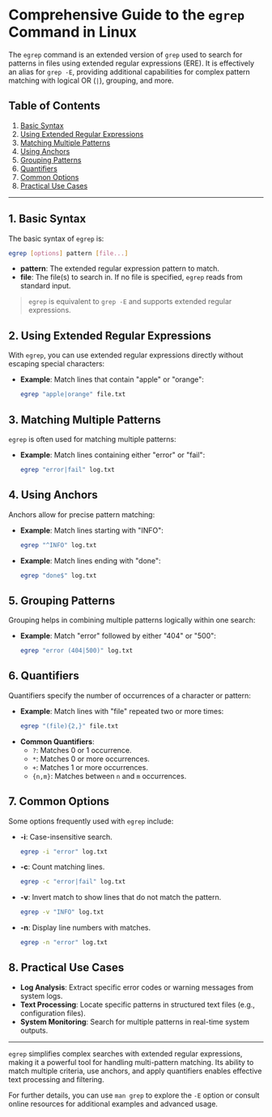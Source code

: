 
# Comprehensive Guide to the `egrep` Command in Linux

The `egrep` command is an extended version of `grep` used to search for patterns in files using extended regular expressions (ERE). It is effectively an alias for `grep -E`, providing additional capabilities for complex pattern matching with logical OR (`|`), grouping, and more.

## Table of Contents
1. [Basic Syntax](#basic-syntax)
2. [Using Extended Regular Expressions](#using-extended-regular-expressions)
3. [Matching Multiple Patterns](#matching-multiple-patterns)
4. [Using Anchors](#using-anchors)
5. [Grouping Patterns](#grouping-patterns)
6. [Quantifiers](#quantifiers)
7. [Common Options](#common-options)
8. [Practical Use Cases](#practical-use-cases)

---

## 1. Basic Syntax

The basic syntax of `egrep` is:
```bash
egrep [options] pattern [file...]
```
- **pattern**: The extended regular expression pattern to match.
- **file**: The file(s) to search in. If no file is specified, `egrep` reads from standard input.

> `egrep` is equivalent to `grep -E` and supports extended regular expressions.

## 2. Using Extended Regular Expressions

With `egrep`, you can use extended regular expressions directly without escaping special characters:
- **Example**: Match lines that contain "apple" or "orange":
  ```bash
  egrep "apple|orange" file.txt
  ```

## 3. Matching Multiple Patterns

`egrep` is often used for matching multiple patterns:
- **Example**: Match lines containing either "error" or "fail":
  ```bash
  egrep "error|fail" log.txt
  ```

## 4. Using Anchors

Anchors allow for precise pattern matching:
- **Example**: Match lines starting with "INFO":
  ```bash
  egrep "^INFO" log.txt
  ```
- **Example**: Match lines ending with "done":
  ```bash
  egrep "done$" log.txt
  ```

## 5. Grouping Patterns

Grouping helps in combining multiple patterns logically within one search:
- **Example**: Match "error" followed by either "404" or "500":
  ```bash
  egrep "error (404|500)" log.txt
  ```

## 6. Quantifiers

Quantifiers specify the number of occurrences of a character or pattern:
- **Example**: Match lines with "file" repeated two or more times:
  ```bash
  egrep "(file){2,}" file.txt
  ```
- **Common Quantifiers**:
  - `?`: Matches 0 or 1 occurrence.
  - `*`: Matches 0 or more occurrences.
  - `+`: Matches 1 or more occurrences.
  - `{n,m}`: Matches between `n` and `m` occurrences.

## 7. Common Options

Some options frequently used with `egrep` include:
- **-i**: Case-insensitive search.
  ```bash
  egrep -i "error" log.txt
  ```
- **-c**: Count matching lines.
  ```bash
  egrep -c "error|fail" log.txt
  ```
- **-v**: Invert match to show lines that do not match the pattern.
  ```bash
  egrep -v "INFO" log.txt
  ```
- **-n**: Display line numbers with matches.
  ```bash
  egrep -n "error" log.txt
  ```

## 8. Practical Use Cases

- **Log Analysis**: Extract specific error codes or warning messages from system logs.
- **Text Processing**: Locate specific patterns in structured text files (e.g., configuration files).
- **System Monitoring**: Search for multiple patterns in real-time system outputs.

---

`egrep` simplifies complex searches with extended regular expressions, making it a powerful tool for handling multi-pattern matching. Its ability to match multiple criteria, use anchors, and apply quantifiers enables effective text processing and filtering.

For further details, you can use `man grep` to explore the `-E` option or consult online resources for additional examples and advanced usage.
